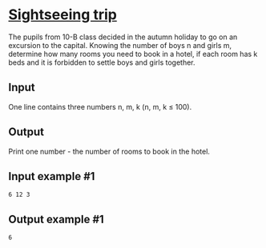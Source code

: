 # [Sightseeing trip](https://www.e-olymp.com/en/problems/7460)

The pupils from 10-B class decided in the autumn holiday to go on an excursion to the capital. Knowing the number of boys n and girls m, determine how many rooms you need to book in a hotel, if each room has k beds and it is forbidden to settle boys and girls together.

## Input
One line contains three numbers n, m, k (n, m, k ≤ 100).

## Output
Print one number - the number of rooms to book in the hotel.

## Input example #1
```
6 12 3
```

## Output example #1
```
6
```

